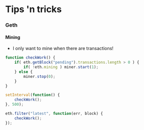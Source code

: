 # Tips 'n tricks

### Geth

#### Mining

* I only want to mine when there are transactions!

```javascript
function checkWork() {
	if( eth.getBlock("pending").transactions.length > 0 ) {
		if( !eth.mining ) miner.start(1);
	} else {
		miner.stop(0);
	}
}

setInterval(function() {
	checkWork();
}, 500);

eth.filter("latest", function(err, block) {
	checkWork();
});
```